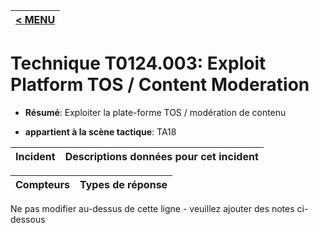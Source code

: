 |[< MENU](../../README.md)|
|---|
# Technique T0124.003: Exploit Platform TOS / Content Moderation

* **Résumé**: Exploiter la plate-forme TOS / modération de contenu

* **appartient à la scène tactique**: TA18


|Incident |Descriptions données pour cet incident |
|-------- |-------------------- |



|Compteurs |Types de réponse |
|-------- |-------------- |


Ne pas modifier au-dessus de cette ligne - veuillez ajouter des notes ci-dessous